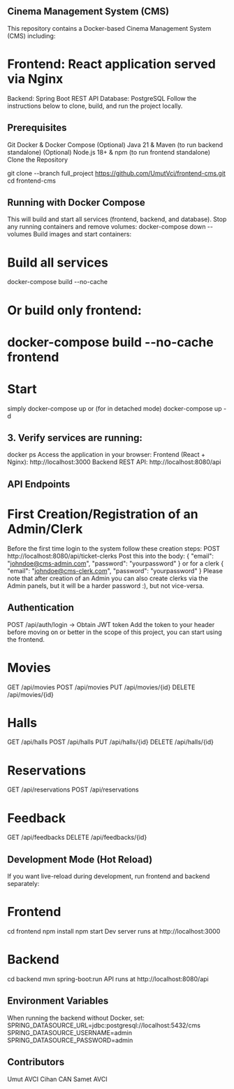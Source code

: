 ## Cinema Management System (CMS)
This repository contains a Docker-based Cinema Management System (CMS) including:
# Frontend: React application served via Nginx
Backend: Spring Boot REST API
Database: PostgreSQL
Follow the instructions below to clone, build, and run the project locally.

## Prerequisites
Git
Docker & Docker Compose
(Optional) Java 21 & Maven (to run backend standalone)
(Optional) Node.js 18+ & npm (to run frontend standalone)
Clone the Repository


git clone --branch full_project https://github.com/UmutVci/frontend-cms.git
cd frontend-cms

## Running with Docker Compose
This will build and start all services (frontend, backend, and database).
Stop any running containers and remove volumes:
docker-compose down --volumes
Build images and start containers:
# Build all services
docker-compose build --no-cache

# Or build only frontend:
# docker-compose build --no-cache frontend

# Start
simply docker-compose up or (for in detached mode)
docker-compose up -d

## 3. **Verify** services are running:

docker ps
Access the application in your browser:
Frontend (React + Nginx): http://localhost:3000
Backend REST API: http://localhost:8080/api

## API Endpoints
# First Creation/Registration of an Admin/Clerk
Before the first time login to the system follow these creation steps:
POST http://localhost:8080/api/ticket-clerks
Post this into the body:
{
"email": "johndoe@cms-admin.com",
"password": "yourpassword"
}
or for a clerk
{
"email": "johndoe@cms-clerk.com",
"password": "yourpassword"
}
Please note that after creation of an Admin you can also create clerks via the Admin panels, but it will be a harder password :),  but not vice-versa.

## Authentication
POST /api/auth/login → Obtain JWT token
Add the token to your header before moving on or better in the scope of this project, you can start using the frontend.
# Movies
GET /api/movies
POST /api/movies
PUT /api/movies/{id}
DELETE /api/movies/{id}
# Halls
GET /api/halls
POST /api/halls
PUT /api/halls/{id}
DELETE /api/halls/{id}
# Reservations
GET /api/reservations
POST /api/reservations
# Feedback
GET /api/feedbacks
DELETE /api/feedbacks/{id}

## Development Mode (Hot Reload)
If you want live-reload during development, run frontend and backend separately:
# Frontend
cd frontend
npm install
npm start
Dev server runs at http://localhost:3000
# Backend
cd backend
mvn spring-boot:run
API runs at http://localhost:8080/api



## Environment Variables
When running the backend without Docker, set:
SPRING_DATASOURCE_URL=jdbc:postgresql://localhost:5432/cms
SPRING_DATASOURCE_USERNAME=admin
SPRING_DATASOURCE_PASSWORD=admin

## Contributors
Umut AVCI
Cihan CAN
Samet AVCI
